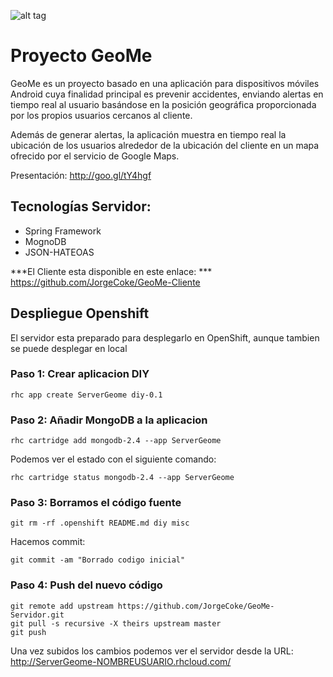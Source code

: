 ![alt tag](https://raw.githubusercontent.com/JorgeCoke/GeoMe-Cliente/master/app/src/main/res/mipmap-xxhdpi/ic_launcher.png)

# Proyecto GeoMe

GeoMe es un proyecto basado en una aplicación para dispositivos móviles Android cuya finalidad principal es prevenir accidentes, enviando alertas en tiempo real al usuario basándose en la posición geográfica proporcionada por los propios usuarios cercanos al cliente. 

Además de generar alertas, la aplicación muestra en tiempo real la ubicación de los usuarios alrededor de la ubicación del cliente en un mapa ofrecido por el servicio de Google Maps.

Presentación: http://goo.gl/tY4hgf

## Tecnologías Servidor:

- Spring Framework
- MognoDB
- JSON-HATEOAS

***El Cliente esta disponible en este enlace: *** https://github.com/JorgeCoke/GeoMe-Cliente

## Despliegue Openshift

El servidor esta preparado para desplegarlo en OpenShift, aunque tambien se puede desplegar en local

### Paso 1: Crear aplicacion DIY

    rhc app create ServerGeome diy-0.1

### Paso 2: Añadir MongoDB a la aplicacion

    rhc cartridge add mongodb-2.4 --app ServerGeome

Podemos ver el estado con el siguiente comando:

    rhc cartridge status mongodb-2.4 --app ServerGeome

### Paso 3: Borramos el código fuente

    git rm -rf .openshift README.md diy misc

Hacemos commit:

    git commit -am "Borrado codigo inicial"

### Paso 4: Push del nuevo código

    git remote add upstream https://github.com/JorgeCoke/GeoMe-Servidor.git
    git pull -s recursive -X theirs upstream master
    git push

Una vez subidos los cambios podemos ver el servidor desde la URL: http://ServerGeome-NOMBREUSUARIO.rhcloud.com/
